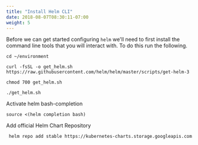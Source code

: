 ```yaml
---
title: "Install Helm CLI"
date: 2018-08-07T08:30:11-07:00
weight: 5
---
```


Before we can get started configuring `helm` we'll need to first install the command line tools that you will interact with. To do this run the following.

```
cd ~/environment

curl -fsSL -o get_helm.sh https://raw.githubusercontent.com/helm/helm/master/scripts/get-helm-3

chmod 700 get_helm.sh

./get_helm.sh

```

Activate helm bash-completion

```
source <(helm completion bash)
```

Add official Helm Chart Repository

```
 helm repo add stable https://kubernetes-charts.storage.googleapis.com
 ```